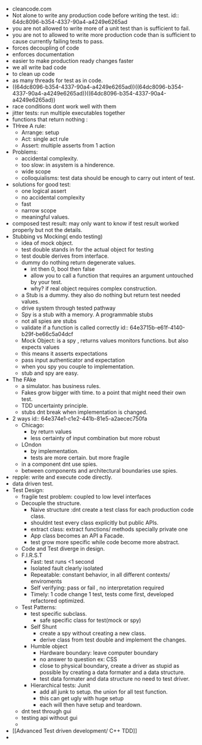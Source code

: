 - cleancode.com
- Not alone to write any production code before writing the test.
  id:: 64dc8096-b354-4337-90a4-a4249e6265ad
- you are not allowed to write more of a unit test than is sufficient to fail.
- you are not to allowed to write more production code than is sufficient to cause currently failing tests to pass.
- forces decoupling of code
- enforces documentation
- easier to make production ready changes faster
- we all write bad code
- to clean up code
- as many threads for test as in code.
- ((64dc8096-b354-4337-90a4-a4249e6265ad))((64dc8096-b354-4337-90a4-a4249e6265ad))((64dc8096-b354-4337-90a4-a4249e6265ad))
- race conditions dont work well with them
- jitter tests: run multiple executables together
- functions that return nothing :
- THree A rule:
	- Arrange: setup
	- Act: single act rule
	- Assert: multiple asserts from 1 action
- Problems:
	- accidental complexity.
	- too slow: in asystem is a hinderence.
	- wide scope
	- colloquialisms: test data should be enough to carry out intent of test.
- solutions for good test:
	- one logical assert
	- no accidental  complexity
	- fast
	- narrow scope
	- meaningful values.
- composed test result: may only want to know if test result worked properly but not the details.
- Stubbing vs Mocking( endo testing)
	- idea of mock object.
	- test double stands in for the actual object for testing
	- test double derives from interface.
	- dummy do nothing return degenerate values.
		- int then 0, bool then false
		- allow you to call a function that requires an argument untouched by your test.
		- why? if real object requires complex construction.
	- a Stub is a dummy. they also do nothing but return test needed values.
	- drive system through tested pathway
	- Spy is a stub with a memory. A programmable stubs
	- not all spies are stubs
	- validate if a function is called correctly
	  id:: 64e3715b-e61f-4140-b29f-be66c5a04dcf
	- Mock Object: is a spy , returns values monitors functions. but also expects values
	- this means it asserts expectations
	- pass input authenticator and expectation
	- when you spy you couple to implementation.
	- stub and spy are easy.
- The FAke
	- a simulator. has business rules.
	- Fakes grow bigger with time. to a point that might need their own test.
	- TDD uncertainty principle.
	- stubs dnt break when implementation is changed.
- 2 ways
  id:: 64e374e1-c1e2-441b-81e5-a2aecec750fa
	- Chicago:
		- by return values
		- less certainty of input combination but more robust
	- LOndon
		- by implementation.
		- tests are more certain. but more fragile
	- in a component dnt use spies.
	- between components and architectural boundaries use spies.
- repple: write and execute code directly.
- data driven test.
- Test Design:
	- fragile test  problem: coupled to low level interfaces
	- Decouple the structure.
		- Naive structure :dnt create a test class for each production code class.
		- shouldnt test every class explicitly but public APIs.
		- extract  class: extract functions/ methods specially private one
		- App class becomes an API a Facade.
		- test grow more specific while code become more abstract.
	- Code and Test diverge in design.
	- F.I.R.S.T
		- Fast: test runs <1 second
		- Isolated fault clearly isolated
		- Repeatable: constant behavior, in all different contexts/ enviroments
		- Self verifying: pass or fail , no interpretation required
		- Timely: 1 code change 1 test, tests come first, developed refactored optimized.
	- Test Patterns:
		- test specific subclass.
			- safe specific class for test(mock or spy)
		- Self Shunt
			- create a spy without creating a new class.
			- derive class from test double and implement the changes.
		- Humble object
			- Hardware boundary: leave computer boundary
			- no answer to question ex: CSS
			- close to physical boundary, create a driver as stupid as possible by creating a data formater and a data structure.
			- test data formater and data structure no need to test driver.
		- Hierarchical tests: Junit
			- add all junk to setup. the union for all test function.
			- this can get ugly with huge setup
			- each will then have setup and teardown.
	- dnt test through gui
	- testing api without gui
	-
- [[Advanced Test driven development/ C++ TDD]]
-